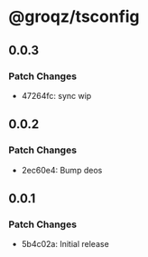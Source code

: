 # @groqz/tsconfig

## 0.0.3

### Patch Changes

- 47264fc: sync wip

## 0.0.2

### Patch Changes

- 2ec60e4: Bump deos

## 0.0.1

### Patch Changes

- 5b4c02a: Initial release
